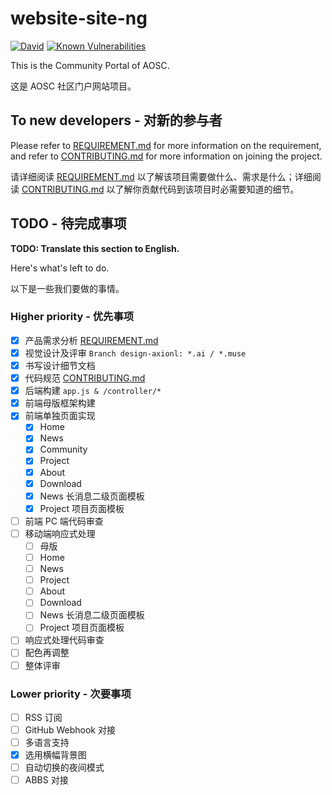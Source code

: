 # website-site-ng
[![David](https://img.shields.io/david/AOSC-dev/website-site-ng.svg?style=flat)](https://david-dm.org/AOSC-dev/website-site-ng)
[![Known Vulnerabilities](https://snyk.io/test/github/AOSC-Dev/website-site-ng/badge.svg)](https://snyk.io/test/github/AOSC-Dev/website-site-ng)

This is the Community Portal of AOSC.

这是 AOSC 社区门户网站项目。

## To new developers - 对新的参与者

Please refer to [REQUIREMENT.md](REQUIREMENT.md) for
more information on the requirement, and refer to [CONTRIBUTING.md](CONTRIBUTING.md) for more information
on joining the project.

请详细阅读 [REQUIREMENT.md](REQUIREMENT.md) 以了解该项目需要做什么、需求是什么；详细阅读 [CONTRIBUTING.md](CONTRIBUTING.md) 以了解你贡献代码到该项目时必需要知道的细节。

## TODO - 待完成事项

**TODO: Translate this section to English.**

Here's what's left to do.

以下是一些我们要做的事情。

### Higher priority - 优先事项

-  [x] 产品需求分析 [REQUIREMENT.md](REQUIREMENT.md)
-  [x] 视觉设计及评审 `Branch design-axionl: *.ai / *.muse`
-  [x] 书写设计细节文档
-  [x] 代码规范 [CONTRIBUTING.md](CONTRIBUTING.md)
-  [x] 后端构建 `app.js & /controller/*`
-  [x] 前端母版框架构建
-  [X] 前端单独页面实现
  - [x] Home
  - [x] News
  - [X] Community
  - [X] Project
  - [X] About
  - [x] Download
  - [x] News 长消息二级页面模板
  - [X] Project 项目页面模板
-  [ ] 前端 PC 端代码审查
-  [ ] 移动端响应式处理
  - [ ] 母版
  - [ ] Home
  - [ ] News
  - [ ] Project
  - [ ] About
  - [ ] Download
  - [ ] News 长消息二级页面模板
  - [ ] Project 项目页面模板
-  [ ] 响应式处理代码审查
-  [ ] 配色再调整
-  [ ] 整体评审

### Lower priority - 次要事项

-  [ ] RSS 订阅
-  [ ] GitHub Webhook 对接
-  [ ] 多语言支持
-  [x] 选用横幅背景图
-  [ ] 自动切换的夜间模式
-  [ ] ABBS 对接
